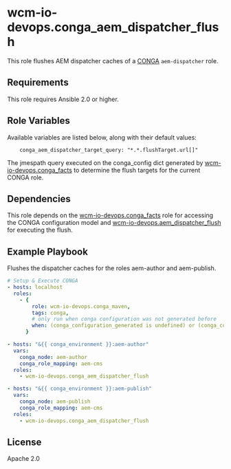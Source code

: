 # wcm-io-devops.conga_aem_dispatcher_flush

This role flushes AEM dispatcher caches of a
[CONGA](http://devops.wcm.io/conga/) `aem-dispatcher` role.

## Requirements

This role requires Ansible 2.0 or higher.

## Role Variables

Available variables are listed below, along with their default values:

        conga_aem_dispatcher_target_query: "*.*.flushTarget.url[]"

The jmespath query executed on the conga_config dict generated by
[wcm-io-devops.conga_facts](https://github.com/wcm-io-devops/ansible-conga-facts) to determine
the flush targets for the current CONGA role.

## Dependencies

This role depends on the
[wcm-io-devops.conga_facts](https://github.com/wcm-io-devops/ansible-conga-facts) role
for accessing the CONGA configuration model and
[wcm-io-devops.aem_dispatcher_flush](https://github.com/wcm-io-devops/ansible-aem-dispatcher-flush)
for executing the flush.

## Example Playbook

Flushes the dispatcher caches for the roles aem-author and aem-publish.

```yaml
# Setup & Execute CONGA
- hosts: localhost
  roles:
    - {
        role: wcm-io-devops.conga_maven,
        tags: conga,
        # only run when conga configuration was not generated before
        when: (conga_configuration_generated is undefined) or (conga_configuration_generated == "false")
      }

- hosts: "&{{ conga_environment }}:aem-author"
  vars:
    conga_node: aem-author
    conga_role_mapping: aem-cms
  roles:
    - wcm-io-devops.conga_aem_dispatcher_flush

- hosts: "&{{ conga_environment }}:aem-publish"
  vars:
    conga_node: aem-publish
    conga_role_mapping: aem-cms
  roles:
    - wcm-io-devops.conga_aem_dispatcher_flush
```

## License

Apache 2.0
